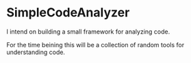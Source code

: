 # SimpleCodeAnalyzer
I intend on building a small framework for analyzing code. 

For the time beining this will be a collection of random tools for understanding code. 
